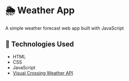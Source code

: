 # 🌦️ Weather App

A simple weather forecast web app built with JavaScript

## 🔧 Technologies Used

- HTML
- CSS
- JavaScript
- [Visual Crossing Weather API](https://www.visualcrossing.com/weather-api)
